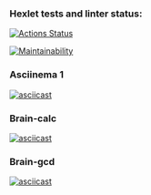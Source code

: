 ### Hexlet tests and linter status:
[![Actions Status](https://github.com/rutermus/frontend-project-lvl1/workflows/hexlet-check/badge.svg)](https://github.com/rutermus/frontend-project-lvl1/actions)

[![Maintainability](https://api.codeclimate.com/v1/badges/ee10b0dcf366972ca296/maintainability)](https://codeclimate.com/github/rutermus/frontend-project-lvl1/maintainability)

### Asciinema 1
[![asciicast](https://asciinema.org/a/MEFNXSiOMsACkMvX7mOUw7VZG.svg)](https://asciinema.org/a/MEFNXSiOMsACkMvX7mOUw7VZG)

### Brain-calc
[![asciicast](https://asciinema.org/a/rxn7g6IuI5lhfWgHDjosMyHLq.svg)](https://asciinema.org/a/rxn7g6IuI5lhfWgHDjosMyHLq)

### Brain-gcd
[![asciicast](https://asciinema.org/a/wzumc5kCj9RsLvQfeXm2P1V78.svg)](https://asciinema.org/a/wzumc5kCj9RsLvQfeXm2P1V78)